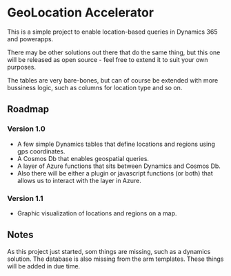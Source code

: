 
# GeoLocation Accelerator

This is a simple project to enable location-based queries in Dynamics 365 and powerapps.

There may be other solutions out there that do the same thing, but this one will be released as open source - feel free to extend it to suit your own purposes.

The tables are very bare-bones, but can of course be extended with more bussiness logic, such as columns for location type and so on.

## Roadmap

### Version 1.0

- A few simple Dynamics tables that define locations and regions using gps coordinates.
- A Cosmos Db that enables geospatial queries.
- A layer of Azure functions that sits between Dynamics and Cosmos Db.
- Also there will be either a plugin or javascript functions (or both) that allows us to interact with the layer in Azure.

### Version 1.1

- Graphic visualization of locations and regions on a map.

## Notes

As this project just started, som things are missing, such as a dynamics solution. The database is also missing from the arm templates. These things will be added in due time.
